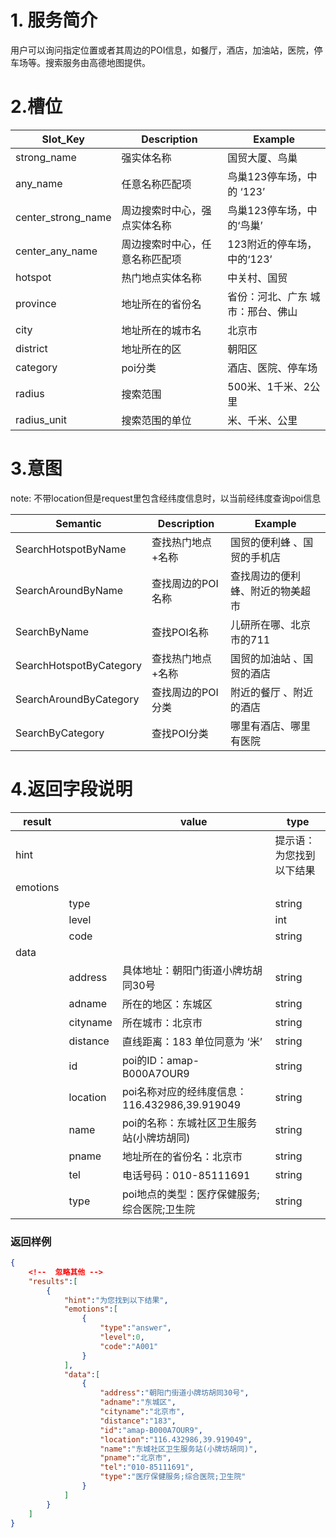 # 1. 服务简介

用户可以询问指定位置或者其周边的POI信息，如餐厅，酒店，加油站，医院，停车场等。搜索服务由高德地图提供。

# 2.槽位

| **Slot\_Key** | **Description** | **Example** |
| --- | --- | --- |
| strong_name | 强实体名称 | 国贸大厦、鸟巢 |
| any_name | 任意名称匹配项 | 鸟巢123停车场，中的 ‘123’ |
| center_strong_name | 周边搜索时中心，强点实体名称 | 鸟巢123停车场，中的‘鸟巢’ |
| center_any_name | 周边搜索时中心，任意名称匹配项 | 123附近的停车场，中的‘123’ |
| hotspot | 热门地点实体名称 | 中关村、国贸 |
| province | 地址所在的省份名| 省份：河北、广东 城市：邢台、佛山 | 
| city | 地址所在的城市名 | 北京市 |
| district | 地址所在的区 | 朝阳区|
| category | poi分类 | 酒店、医院、停车场|
| radius | 搜索范围 | 500米、1千米、2公里|
| radius_unit | 搜索范围的单位 | 米、千米、公里|

# 3.意图

note: 不带location但是request里包含经纬度信息时，以当前经纬度查询poi信息

| **Semantic** | **Description** | **Example** |
| --- | --- | --- |
| SearchHotspotByName | 查找热门地点+名称 | 国贸的便利蜂 、国贸的手机店|
| SearchAroundByName | 查找周边的POI名称 | 查找周边的便利蜂、附近的物美超市 |
| SearchByName | 查找POI名称 | 儿研所在哪、北京市的711 |
| SearchHotspotByCategory | 查找热门地点+名称 | 国贸的加油站 、国贸的酒店 |
| SearchAroundByCategory | 查找周边的POI分类 | 附近的餐厅 、附近的酒店|
| SearchByCategory| 查找POI分类 | 哪里有酒店、哪里有医院 |

# 4.返回字段说明

| **result** |  | **value** | **type** |
| --- | --- | --- | --- |
| hint|  |  | 提示语：为您找到以下结果 | string |
| emotions |||
|  | type || string | 
|  | level || int | 
|  | code || string | 
| data ||| 
|  | address | 具体地址：朝阳门街道小牌坊胡同30号 | string | 
|  | adname | 所在的地区：东城区 | string | 
|  | cityname | 所在城市：北京市 | string | 
|  | distance | 直线距离：183 单位同意为 ‘米’ | string | 
|  | id | poi的ID：amap-B000A7OUR9 | string | 
|  | location | poi名称对应的经纬度信息：116.432986,39.919049 | string | 
|  | name | poi的名称：东城社区卫生服务站(小牌坊胡同) | string | 
|  | pname | 地址所在的省份名：北京市 | string | 
|  | tel | 电话号码：010-85111691 | string | 
|  | type | poi地点的类型：医疗保健服务;综合医院;卫生院 | string | 

### 返回样例
```json
{
    <!--  忽略其他 -->
    "results":[
        {
            "hint":"为您找到以下结果",
            "emotions":[
                {
                    "type":"answer",
                    "level":0,
                    "code":"A001"
                }
            ],
            "data":[
                {
                    "address":"朝阳门街道小牌坊胡同30号",
                    "adname":"东城区",
                    "cityname":"北京市",
                    "distance":"183",
                    "id":"amap-B000A7OUR9",
                    "location":"116.432986,39.919049",
                    "name":"东城社区卫生服务站(小牌坊胡同)",
                    "pname":"北京市",
                    "tel":"010-85111691",
                    "type":"医疗保健服务;综合医院;卫生院"
                }
            ]
        }
    ]
}
```
